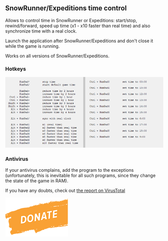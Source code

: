 ## SnowRunner/Expeditions time control

Allows to control time in SnowRunner or Expeditions: start/stop, rewind/forward, speed up time (x1 - x10 faster than real time) and also synchronize time with a real clock.

Launch the application after SnowRunner/Expeditions and don't close it while the game is running.

Works on all versions of SnowRunner/Expeditions.

### Hotkeys

![Hotkeys](https://github.com/equdevel/equdevel.github.io/blob/main/SnowRunner_time_control_hotkeys.png)

### Antivirus

If your antivirus complains, add the program to the exceptions (unfortunately, this is inevitable for all such programs, since they change the state of the game in RAM).

If you have any doubts, check out [the report on VirusTotal](https://www.virustotal.com/gui/file/e0286936a35ae370c5cd7f3e07e03bf4706798425d4bdf8a8a95e510b3d6ac5e)

[![DONATE](https://github.com/equdevel/equdevel.github.io/blob/main/donate_banner_200px.png)](https://www.donationalerts.com/r/equdevel)
